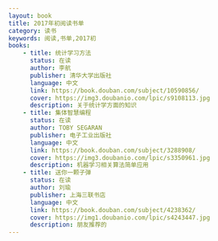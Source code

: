 ```yaml
---
layout: book
title: 2017年初阅读书单
category: 读书
keywords: 阅读,书单,2017初
books: 
    - title: 统计学习方法
      status: 在读
      author: 李航
      publisher: 清华大学出版社
      language: 中文
      link: https://book.douban.com/subject/10590856/          
      cover: https://img3.doubanio.com/lpic/s9108113.jpg
      description: 关于统计学方面的知识
    - title: 集体智慧编程
      status: 在读
      author: TOBY SEGARAN 
      publisher: 电子工业出版社
      language: 中文
      link: https://book.douban.com/subject/3288908/        
      cover: https://img3.doubanio.com/lpic/s3350961.jpg
      description: 机器学习相关算法简单应用
    - title: 送你一颗子弹
      status: 在读
      author: 刘瑜
      publisher: 上海三联书店
      language: 中文
      link: https://book.douban.com/subject/4238362/        
      cover: https://img1.doubanio.com/lpic/s4243447.jpg
      description: 朋友推荐的
---
```




  